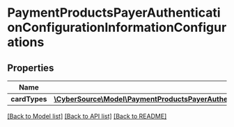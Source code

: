 # PaymentProductsPayerAuthenticationConfigurationInformationConfigurations

## Properties
Name | Type | Description | Notes
------------ | ------------- | ------------- | -------------
**cardTypes** | [**\CyberSource\Model\PaymentProductsPayerAuthenticationConfigurationInformationConfigurationsCardTypes**](PaymentProductsPayerAuthenticationConfigurationInformationConfigurationsCardTypes.md) |  | [optional] 

[[Back to Model list]](../README.md#documentation-for-models) [[Back to API list]](../README.md#documentation-for-api-endpoints) [[Back to README]](../README.md)


